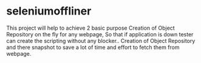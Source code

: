# seleniumoffliner
This project will help to achieve 2 basic purpose  Creation of Object Repository on the fly for any webpage, So that if application is down tester can create the scripting without any blocker.. Creation of Object Repository and there snapshot to save a lot of time and effort to fetch them from webpage.
